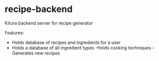 # recipe-backend
Kitura backend server for recipe generator

Features: 
- Holds database of recipes and ingredients for a user 
- Holds a database of all ingredient types 
-Holds cooking techniques 
-Generates new recipes 

